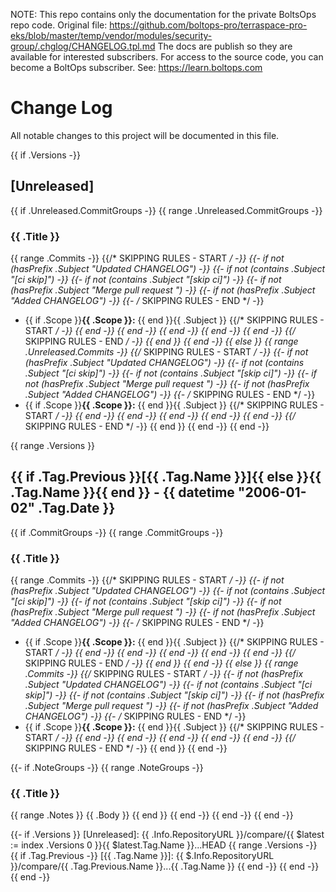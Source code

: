 <!-- note marker start -->
NOTE: This repo contains only the documentation for the private BoltsOps repo code.
Original file: https://github.com/boltops-pro/terraspace-pro-eks/blob/master/temp/vendor/modules/security-group/.chglog/CHANGELOG.tpl.md
The docs are publish so they are available for interested subscribers.
For access to the source code, you can become a BoltOps subscriber.
See: https://learn.boltops.com

<!-- note marker end -->

# Change Log

All notable changes to this project will be documented in this file.

{{ if .Versions -}}
<a name="unreleased"></a>
## [Unreleased]
{{ if .Unreleased.CommitGroups -}}
{{ range .Unreleased.CommitGroups -}}
### {{ .Title }}
{{ range .Commits -}}
{{/* SKIPPING RULES - START */ -}}
{{- if not (hasPrefix .Subject "Updated CHANGELOG") -}}
{{- if not (contains .Subject "[ci skip]") -}}
{{- if not (contains .Subject "[skip ci]") -}}
{{- if not (hasPrefix .Subject "Merge pull request ") -}}
{{- if not (hasPrefix .Subject "Added CHANGELOG") -}}
{{- /* SKIPPING RULES - END */ -}}
- {{ if .Scope }}**{{ .Scope }}:** {{ end }}{{ .Subject }}
{{/* SKIPPING RULES - START */ -}}
{{ end -}}
{{ end -}}
{{ end -}}
{{ end -}}
{{ end -}}
{{/* SKIPPING RULES - END */ -}}
{{ end }}
{{ end -}}
{{ else }}
{{ range .Unreleased.Commits -}}
{{/* SKIPPING RULES - START */ -}}
{{- if not (hasPrefix .Subject "Updated CHANGELOG") -}}
{{- if not (contains .Subject "[ci skip]") -}}
{{- if not (contains .Subject "[skip ci]") -}}
{{- if not (hasPrefix .Subject "Merge pull request ") -}}
{{- if not (hasPrefix .Subject "Added CHANGELOG") -}}
{{- /* SKIPPING RULES - END */ -}}
- {{ if .Scope }}**{{ .Scope }}:** {{ end }}{{ .Subject }}
{{/* SKIPPING RULES - START */ -}}
{{ end -}}
{{ end -}}
{{ end -}}
{{ end -}}
{{ end -}}
{{/* SKIPPING RULES - END */ -}}
{{ end }}
{{ end -}}
{{ end -}}

{{ range .Versions }}
<a name="{{ .Tag.Name }}"></a>
## {{ if .Tag.Previous }}[{{ .Tag.Name }}]{{ else }}{{ .Tag.Name }}{{ end }} - {{ datetime "2006-01-02" .Tag.Date }}
{{ if .CommitGroups -}}
{{ range .CommitGroups -}}
### {{ .Title }}
{{ range .Commits -}}
{{/* SKIPPING RULES - START */ -}}
{{- if not (hasPrefix .Subject "Updated CHANGELOG") -}}
{{- if not (contains .Subject "[ci skip]") -}}
{{- if not (contains .Subject "[skip ci]") -}}
{{- if not (hasPrefix .Subject "Merge pull request ") -}}
{{- if not (hasPrefix .Subject "Added CHANGELOG") -}}
{{- /* SKIPPING RULES - END */ -}}
- {{ if .Scope }}**{{ .Scope }}:** {{ end }}{{ .Subject }}
{{/* SKIPPING RULES - START */ -}}
{{ end -}}
{{ end -}}
{{ end -}}
{{ end -}}
{{ end -}}
{{/* SKIPPING RULES - END */ -}}
{{ end }}
{{ end -}}
{{ else }}
{{ range .Commits -}}
{{/* SKIPPING RULES - START */ -}}
{{- if not (hasPrefix .Subject "Updated CHANGELOG") -}}
{{- if not (contains .Subject "[ci skip]") -}}
{{- if not (contains .Subject "[skip ci]") -}}
{{- if not (hasPrefix .Subject "Merge pull request ") -}}
{{- if not (hasPrefix .Subject "Added CHANGELOG") -}}
{{- /* SKIPPING RULES - END */ -}}
- {{ if .Scope }}**{{ .Scope }}:** {{ end }}{{ .Subject }}
{{/* SKIPPING RULES - START */ -}}
{{ end -}}
{{ end -}}
{{ end -}}
{{ end -}}
{{ end -}}
{{/* SKIPPING RULES - END */ -}}
{{ end }}
{{ end -}}

{{- if .NoteGroups -}}
{{ range .NoteGroups -}}
### {{ .Title }}
{{ range .Notes }}
{{ .Body }}
{{ end }}
{{ end -}}
{{ end -}}
{{ end -}}

{{- if .Versions }}
[Unreleased]: {{ .Info.RepositoryURL }}/compare/{{ $latest := index .Versions 0 }}{{ $latest.Tag.Name }}...HEAD
{{ range .Versions -}}
{{ if .Tag.Previous -}}
[{{ .Tag.Name }}]: {{ $.Info.RepositoryURL }}/compare/{{ .Tag.Previous.Name }}...{{ .Tag.Name }}
{{ end -}}
{{ end -}}
{{ end -}}
